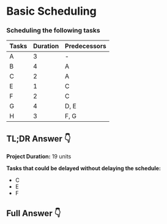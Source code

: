 # Basic Scheduling
### Scheduling the following tasks

| Tasks | Duration | Predecessors |
|-------|----------|--------------|
| A     | 3        | -            |
| B     | 4        | A            |
| C     | 2        | A            |
| E     | 1        | C            |
| F     | 2        | C            |
| G     | 4        | D, E         |
| H     | 3        | F, G         |


## TL;DR Answer 👇
**Project Duration:** 19 units

**Tasks that could be delayed without delaying the schedule:**

- C 
- E 
- F

## Full Answer 👇

